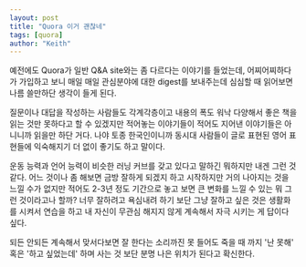 ```yaml
---
layout: post
title: "Quora 이거 괜찮네"
tags: [quora]
author: "Keith"
---
```


예전에도 Quora가 일반 Q&A site와는 좀 다르다는 이야기를 들었는데, 어찌어찌하다가 가입하고 보니 매일 매일 관심분야에 대한 digest를 보내주는데 심심할 때 읽어보면 나름 쓸만하단 생각이 들게 된다. 

질문이나 대답을 작성하는 사람들도 각계각층이고 내용의 폭도 워낙 다양해서 좋은 책을 읽는 것만 못하다고 할 수 있겠지만 적어놓는 이야기들이 적어도 지어낸 이야기들은 아니니까 읽을만 하단 거다. 나야 토종 한국인이니까 동시대 사람들이 글로 표현된 영어 표현들에 익숙해지기 더 없이 좋기도 하고 말이다. 

운동 능력과 언어 능력이 비슷한 러닝 커브를 갖고 있다고 말하긴 뭐하지만 내겐 그런 것 같다. 어느 것이나 좀 해보면 금방 잘하게 되겠지 하고 시작하지만 거의 나아지는 것을 느낄 수가 없지만 적어도 2-3년 정도 기간으로 놓고 보면 큰 변화를 느낄 수 있는 뭐 그런 것이라고나 할까? 너무 잘하려고 욕심내려 하기 보단 그냥 잘하고 싶은 것은 생활화를 시켜서 연습을 하고 내 자신이 무관심 해지지 않게 계속해서 자극 시키는 게 답이다 싶다. 

되든 안되든 계속해서 맞서다보면 잘 한다는 소리까진 못 들어도 죽을 때 까지 '난 못해' 혹은 '하고 싶었는데' 하며 사는 것 보단 분명 나은 위치가 된다고 확신한다. 
